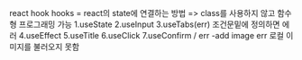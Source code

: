 react hook
hooks = react의 state에 연결하는 방법 => class를 사용하지 않고 함수형 프로그래밍 가능
1.useState 
2.useInput
3.useTabs(err) 조건문밑에 정의하면 에러
4.useEffect
5.useTitle
6.useClick
7.useConfirm / err
-add image 
err 로컬 이미지를 불러오지 못함

